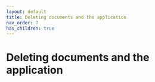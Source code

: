 ```yaml
---
layout: default
title: Deleting documents and the application
nav_order: 7
has_children: true
---
```


# Deleting documents and the application